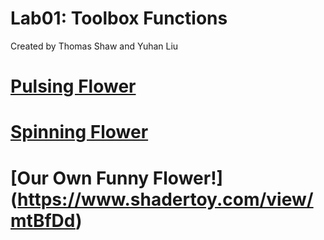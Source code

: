 # Lab01: Toolbox Functions

Created by Thomas Shaw and Yuhan Liu

# [Pulsing Flower](https://www.shadertoy.com/view/mtBBDt)

# [Spinning Flower](https://www.shadertoy.com/view/dlSBDd)

# [Our Own Funny Flower!] (https://www.shadertoy.com/view/mtBfDd)
